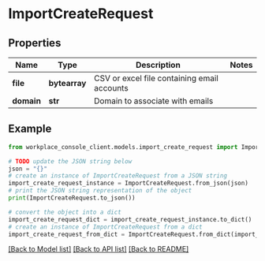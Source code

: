 # ImportCreateRequest


## Properties

Name | Type | Description | Notes
------------ | ------------- | ------------- | -------------
**file** | **bytearray** | CSV or excel file containing email accounts | 
**domain** | **str** | Domain to associate with emails | 

## Example

```python
from workplace_console_client.models.import_create_request import ImportCreateRequest

# TODO update the JSON string below
json = "{}"
# create an instance of ImportCreateRequest from a JSON string
import_create_request_instance = ImportCreateRequest.from_json(json)
# print the JSON string representation of the object
print(ImportCreateRequest.to_json())

# convert the object into a dict
import_create_request_dict = import_create_request_instance.to_dict()
# create an instance of ImportCreateRequest from a dict
import_create_request_from_dict = ImportCreateRequest.from_dict(import_create_request_dict)
```
[[Back to Model list]](../README.md#documentation-for-models) [[Back to API list]](../README.md#documentation-for-api-endpoints) [[Back to README]](../README.md)


